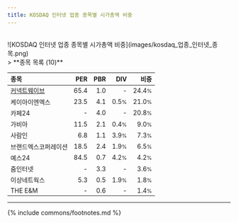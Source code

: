 ```yaml
---
title: KOSDAQ 인터넷 업종 종목별 시가총액 비중
---
```

<br>
![KOSDAQ 인터넷 업종 종목별 시가총액 비중](images/kosdaq_업종_인터넷_종목.png)
<br>
> **종목 목록 (10)**<a id="list"></a>

| **종목** | **PER** | **PBR** | **DIV** | **비중** |
| :------- | ------: | ------: | ------: | -------: |
| [커넥트웨이브](/119860/) | 65.4 | 1.0 | - | 24.4<small>%</small> |
| 케이아이엔엑스 | 23.5 | 4.1 | 0.5<small>%</small> | 21.0<small>%</small> |
| 카페24 | - | 4.0 | - | 20.8<small>%</small> |
| 가비아 | 11.5 | 2.1 | 0.4<small>%</small> | 9.0<small>%</small> |
| 사람인 | 6.8 | 1.1 | 3.9<small>%</small> | 7.3<small>%</small> |
| 브랜드엑스코퍼레이션 | 18.5 | 2.4 | 1.9<small>%</small> | 6.5<small>%</small> |
| 예스24 | 84.5 | 0.7 | 4.2<small>%</small> | 4.2<small>%</small> |
| 줌인터넷 | - | 3.3 | - | 3.6<small>%</small> |
| 이상네트웍스 | 5.3 | 0.5 | 1.9<small>%</small> | 1.8<small>%</small> |
| THE E&M | - | 0.6 | - | 1.4<small>%</small> |

---
{% include commons/footnotes.md %}